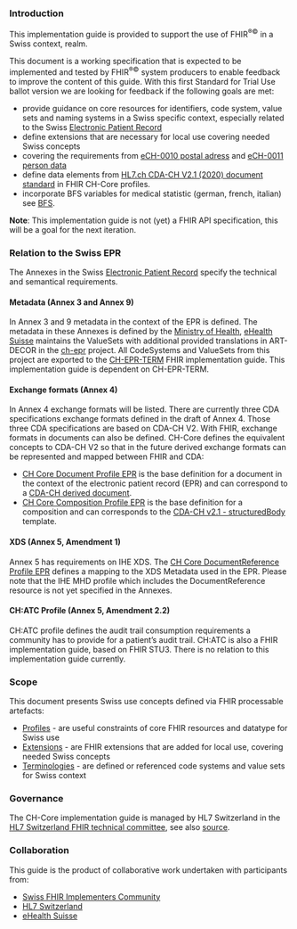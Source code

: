 ### Introduction
This implementation guide is provided to support the use of FHIR<sup>&reg;&copy;</sup> in a Swiss context, realm.

This document is a working specification that is expected to be implemented and tested by FHIR<sup>&reg;&copy;</sup> system producers to enable feedback to improve the content of this guide. With this first Standard for Trial Use ballot version we are looking for feedback if the following goals are met:  
- provide guidance on core resources for identifiers, code system, value sets and naming systems in a Swiss specific context, especially related to the Swiss [Electronic Patient Record](https://www.patientendossier.ch/en)
- define extensions that are necessary for local use covering needed Swiss concepts
- covering the requirements from [eCH-0010 postal adress](https://www.ech.ch/vechweb/page?p=dossier&documentNumber=eCH-0010&documentVersion=7.0) and [eCH-0011 person data](https://www.ech.ch/vechweb/page?p=dossier&documentNumber=eCH-0011&documentVersion=8.1)
- define data elements from [HL7.ch CDA-CH V2.1 (2020) document standard](http://e-health-wiki.ch/index.php/Ehscda:CDA-CH_2017_(specification)) in FHIR CH-Core profiles.
- incorporate BFS variables for medical statistic (german, french, italian) see [BFS](https://www.bfs.admin.ch/bfs/de/home/statistiken/kataloge-datenbanken/publikationen.assetdetail.7066232.html).

**Note**: This implementation guide is not (yet) a FHIR API specification, this will be a goal for the next iteration.

### Relation to the Swiss EPR

The Annexes in the Swiss [Electronic Patient Record](https://www.patientendossier.ch/en) specify the technical and semantical requirements.

#### Metadata (Annex 3 and Annex 9)

 In Annex 3 and 9 metadata in the context of the EPR is defined. The metadata in these Annexes is defined by the [Ministry of Health](https://www.bag.admin.ch/bag/de/home/gesetze-und-bewilligungen/gesetzgebung/gesetzgebung-mensch-gesundheit/gesetzgebung-elektronisches-patientendossier.html), [eHealth Suisse](https://www.e-health-suisse.ch/startseite.html) maintains the ValueSets with additional provided translations in ART-DECOR in the [ch-epr](https://art-decor.org/art-decor/decor-project--ch-epr-) project. All CodeSystems and ValueSets from this project are exported to the [CH-EPR-TERM](http://fhir.ch/ig/ch-epr-term/index.html) FHIR implementation guide. This implementation guide is dependent on CH-EPR-TERM.

#### Exchange formats (Annex 4)

In Annex 4 exchange formats will be listed. There are currently three CDA specifications exchange formats defined in the draft of Annex 4. Those three CDA specifications are based on CDA-CH V2. With FHIR, exchange formats in documents can also be defined. CH-Core defines the equivalent concepts to CDA-CH V2 so that in the future derived exchange formats can be represented and mapped between FHIR and CDA:
- [CH Core Document Profile EPR](StructureDefinition-ch-core-document.html) is the base definition for a document in the context of the electronic patient record (EPR) and can correspond to a [CDA-CH derived document](https://art-decor.org/art-decor/decor-project--hl7chcda-).
- [CH Core Composition Profile EPR](StructureDefinition-ch-core-composition-epr.html) is the base definition for a composition and can corresponds to the [CDA-CH v2.1 - structuredBody](https://art-decor.org/art-decor/decor-templates--hl7chcda-?section=templates&id=2.16.756.5.30.1.1.10.1.9&effectiveDate=2019-10-17T15:22:41&language=en-US) template.

#### XDS (Annex 5, Amendment 1)

Annex 5 has requirements on IHE XDS. The [CH Core DocumentReference Profile EPR](StructureDefinition-ch-core-documentreference-epr.html) defines a mapping to the XDS Metadata used in the EPR.
Please note that the IHE MHD profile which includes the DocumentReference resource is not yet specified in the Annexes.

#### CH:ATC Profile (Annex 5, Amendment 2.2)

CH:ATC profile defines the audit trail consumption requirements a community has to provide for a patient’s audit trail. CH:ATC is also a FHIR implementation guide, based on FHIR STU3. There is no relation to this implementation guide currently.

### Scope

This document presents Swiss use concepts defined via FHIR processable artefacts:

* [Profiles](profiles.html) - are useful constraints of core FHIR resources and datatype for Swiss use
* [Extensions](extensions.html) - are FHIR extensions that are added for local use, covering needed Swiss concepts
* [Terminologies](terminology.html) - are defined or referenced code systems and value sets for Swiss context

### Governance

The CH-Core implementation guide is managed by HL7 Switzerland in the [HL7 Switzerland FHIR technical committee](https://www.hl7.ch/technisches-komitee/), see also [source](https://github.com/hl7ch/ch-core).
### Collaboration
This guide is the product of collaborative work undertaken with participants from:

* [Swiss FHIR Implementers Community](https://www.fhir.ch)
* [HL7 Switzerland](https://www.hl7.ch)
* [eHealth Suisse](https://www.e-health-suisse.ch/startseite.html)